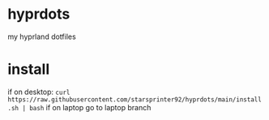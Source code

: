 # hyprdots
my hyprland dotfiles

# install
if on desktop:
``` curl https://raw.githubusercontent.com/starsprinter92/hyprdots/main/install.sh | bash ```
if on laptop go to laptop branch

